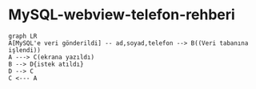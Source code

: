 # MySQL-webview-telefon-rehberi


```mermaid
graph LR
A[MySQL'e veri gönderildi] -- ad,soyad,telefon --> B((Veri tabanına işlendi))
A ---> C(ekrana yazıldı)
B --> D{istek atıldı}
D --> C
C <--- A
```
